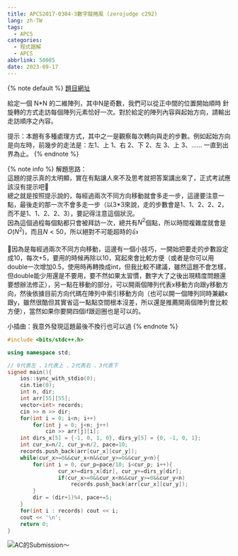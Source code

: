 ```yaml
---
title: APCS2017-0304-3數字龍捲風 (zerojudge c292)
lang: zh-TW
tags:
  - APCS
categories:
  - 程式題解
  - APCS
abbrlink: 50085
date: 2023-09-17
---
```


{% note default %}
[題目網址](https://zerojudge.tw/ShowProblem?problemid=c292)

給定一個 N*N 的二維陣列，其中N是奇數，我們可以從正中間的位置開始順時 針旋轉的方式走訪每個陣列元素恰好一次。對於給定的陣列內容與起始方向，請輸出走訪順序之內容。

提示：本題有多種處理方式，其中之一是觀察每次轉向與走的步數。例如起始方向是向左時，前幾步的走法是：左1、上 1、右 2、下 2、左 3、上 3、…… 一直到出界為止。
{% endnote %}
<!--more-->

{% note info %}
解題思路：  
這題的提示真的太明顯，實在有點讓人來不及思考就把答案講出來了，正式考試應該沒有提示吧🤔  
總之就是按照提示說的，每經過兩次不同方向移動就會多走一步，這邊要注意一點，最後走的那一次不會多走一步（以3*3來說，走的步數會是1、1、2、2、2，而不是1、1、2、2、3），要記得注意這個狀況。  
因為這個過程每個點都只會被拜訪一次，總共有$N^2$個點，所以時間複雜度就會是$O(N^2)$，而且$N<50$，所以絕對不可能超時的👍

🌟因為是每經過兩次不同方向移動，這邊有一個小技巧，一開始把要走的步數設定成10，每次+5，要用的時候再除以10，寫起來會比較方便（或者是你可以用double一次增加0.5，使用時再轉換成int，但我比較不建議，雖然這題不會怎樣，但double能少用還是不要用，要不然如果太習慣，數字大了之後出現精度問題還要想辦法修正），另一點在移動的部分，可以開兩個陣列代表x移動方向跟y移動方向，然後依據目前方向代碼在陣列中索引移動方向（也可以開一個陣列同時兼顧x跟y，雖然很酷但其實省這一點點空間根本沒差，所以還是推薦開兩個陣列會比較方便），當然如果你要開四個if跟迴圈也是可以的。

小插曲：我意外發現這題最後不換行也可以過
{% endnote %}

```c++ APCS2017-0304-3數字龍捲風
#include <bits/stdc++.h>

using namespace std;

// 0代表左 、1代表上 、2代表右 、3代表下
signed main(){
    ios::sync_with_stdio(0);
    cin.tie(0);
    int n, dir;
    int arr[55][55];
    vector<int> records;
    cin >> n >> dir;
    for(int i = 0; i<n; i++)
        for(int j = 0; j<n; j++)
            cin >> arr[j][i];
    int dirs_x[5] = {-1, 0, 1, 0}, dirs_y[5] = {0, -1, 0, 1};
    int cur_x=n/2, cur_y=n/2, pace=10;
    records.push_back(arr[cur_x][cur_y]);
    while(cur_x>=0&&cur_x<n&&cur_y>=0&&cur_y<n){
        for(int i = 0, cur_p=pace/10; i<cur_p; i++){
                cur_x+=dirs_x[dir], cur_y+=dirs_y[dir];
                if(cur_x>=0&&cur_x<n&&cur_y>=0&&cur_y<n)
                    records.push_back(arr[cur_x][cur_y]);
        }
        dir = (dir+1)%4, pace+=5;
    }
    for(int i : records) cout << i;
    cout << '\n';
    return 0;
}
```

![AC的Submission～](https://i.imgur.com/1LqU1gf.png)
